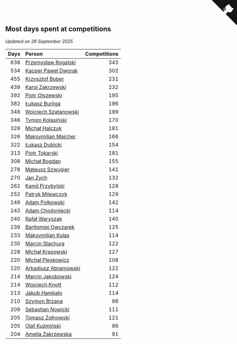 ## Most days spent at competitions

*Updated on 28 September 2025*

| Days | Person | Competitions |
| ---: | :--- | ---: |
| 638 | [Przemysław Rogalski](https://www.worldcubeassociation.org/persons/2013ROGA02) | 343 |
| 534 | [Kacper Paweł Dworak](https://www.worldcubeassociation.org/persons/2020DWOR01) | 302 |
| 455 | [Krzysztof Bober](https://www.worldcubeassociation.org/persons/2013BOBE01) | 231 |
| 439 | [Karol Zakrzewski](https://www.worldcubeassociation.org/persons/2014ZAKR01) | 232 |
| 392 | [Piotr Olszewski](https://www.worldcubeassociation.org/persons/2013OLSZ02) | 195 |
| 382 | [Łukasz Burliga](https://www.worldcubeassociation.org/persons/2013BURL01) | 196 |
| 348 | [Wojciech Szatanowski](https://www.worldcubeassociation.org/persons/2011SZAT01) | 199 |
| 346 | [Tymon Kolasiński](https://www.worldcubeassociation.org/persons/2016KOLA02) | 170 |
| 328 | [Michał Halczuk](https://www.worldcubeassociation.org/persons/2006HALC01) | 181 |
| 326 | [Maksymilian Majcher](https://www.worldcubeassociation.org/persons/2011MAJC01) | 166 |
| 322 | [Łukasz Dubicki](https://www.worldcubeassociation.org/persons/2018DUBI01) | 154 |
| 313 | [Piotr Tokarski](https://www.worldcubeassociation.org/persons/2013TOKA01) | 181 |
| 308 | [Michał Bogdan](https://www.worldcubeassociation.org/persons/2012BOGD01) | 155 |
| 278 | [Mateusz Szwugier](https://www.worldcubeassociation.org/persons/2014SZWU01) | 141 |
| 270 | [Jan Zych](https://www.worldcubeassociation.org/persons/2014ZYCH01) | 132 |
| 262 | [Kamil Przybylski](https://www.worldcubeassociation.org/persons/2016PRZY01) | 128 |
| 252 | [Patryk Milewczyk](https://www.worldcubeassociation.org/persons/2014MILE01) | 129 |
| 249 | [Adam Polkowski](https://www.worldcubeassociation.org/persons/2007POLK01) | 142 |
| 243 | [Adam Chodyniecki](https://www.worldcubeassociation.org/persons/2017CHOD02) | 114 |
| 240 | [Rafał Waryszak](https://www.worldcubeassociation.org/persons/2013WARY01) | 140 |
| 239 | [Bartłomiej Owczarek](https://www.worldcubeassociation.org/persons/2013OWCZ01) | 125 |
| 233 | [Maksymilian Kulas](https://www.worldcubeassociation.org/persons/2021KULA02) | 114 |
| 230 | [Marcin Stachura](https://www.worldcubeassociation.org/persons/2011STAC01) | 122 |
| 228 | [Michał Krasowski](https://www.worldcubeassociation.org/persons/2013KRAS02) | 127 |
| 220 | [Michał Pleskowicz](https://www.worldcubeassociation.org/persons/2009PLES01) | 108 |
| 220 | [Arkadiusz Abramowski](https://www.worldcubeassociation.org/persons/2014ABRA01) | 122 |
| 214 | [Marcin Jakubowski](https://www.worldcubeassociation.org/persons/2007JAKU01) | 124 |
| 214 | [Wojciech Knott](https://www.worldcubeassociation.org/persons/2011KNOT01) | 112 |
| 213 | [Jakub Hamkało](https://www.worldcubeassociation.org/persons/2018HAMK01) | 114 |
| 210 | [Szymon Brzana](https://www.worldcubeassociation.org/persons/2017BRZA01) | 98 |
| 209 | [Sebastian Nowicki](https://www.worldcubeassociation.org/persons/2014NOWI01) | 111 |
| 205 | [Tomasz Żołnowski](https://www.worldcubeassociation.org/persons/2005ZOLN01) | 121 |
| 205 | [Olaf Kuźmiński](https://www.worldcubeassociation.org/persons/2018KUZM02) | 96 |
| 204 | [Amelia Zakrzewska](https://www.worldcubeassociation.org/persons/2012ZAKR01) | 91 |


<a href="https://github.com/maxidragon/wca_statistics_pl" class="github-corner" aria-label="View source on Github"><svg width="80" height="80" viewBox="0 0 250 250" style="fill:#151513; color:#fff; position: absolute; top: 0; border: 0; right: 0;" aria-hidden="true"><path d="M0,0 L115,115 L130,115 L142,142 L250,250 L250,0 Z"></path><path d="M128.3,109.0 C113.8,99.7 119.0,89.6 119.0,89.6 C122.0,82.7 120.5,78.6 120.5,78.6 C119.2,72.0 123.4,76.3 123.4,76.3 C127.3,80.9 125.5,87.3 125.5,87.3 C122.9,97.6 130.6,101.9 134.4,103.2" fill="currentColor" style="transform-origin: 130px 106px;" class="octo-arm"></path><path d="M115.0,115.0 C114.9,115.1 118.7,116.5 119.8,115.4 L133.7,101.6 C136.9,99.2 139.9,98.4 142.2,98.6 C133.8,88.0 127.5,74.4 143.8,58.0 C148.5,53.4 154.0,51.2 159.7,51.0 C160.3,49.4 163.2,43.6 171.4,40.1 C171.4,40.1 176.1,42.5 178.8,56.2 C183.1,58.6 187.2,61.8 190.9,65.4 C194.5,69.0 197.7,73.2 200.1,77.6 C213.8,80.2 216.3,84.9 216.3,84.9 C212.7,93.1 206.9,96.0 205.4,96.6 C205.1,102.4 203.0,107.8 198.3,112.5 C181.9,128.9 168.3,122.5 157.7,114.1 C157.9,116.9 156.7,120.9 152.7,124.9 L141.0,136.5 C139.8,137.7 141.6,141.9 141.8,141.8 Z" fill="currentColor" class="octo-body"></path></svg></a><style>.github-corner:hover .octo-arm{animation:octocat-wave 560ms ease-in-out}@keyframes octocat-wave{0%,100%{transform:rotate(0)}20%,60%{transform:rotate(-25deg)}40%,80%{transform:rotate(10deg)}}@media (max-width:500px){.github-corner:hover .octo-arm{animation:none}.github-corner .octo-arm{animation:octocat-wave 560ms ease-in-out}}</style>
